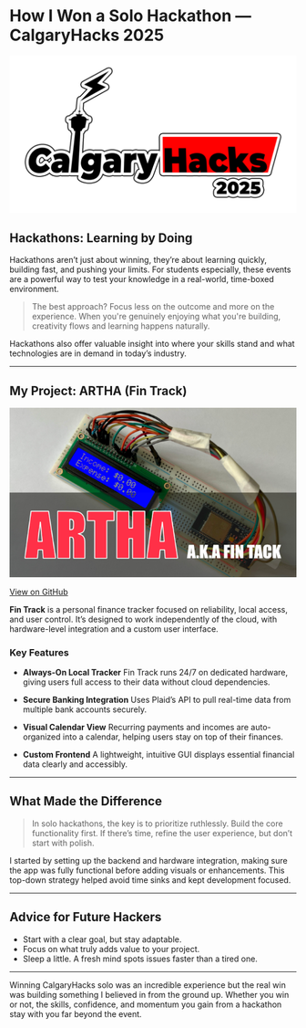 # How I Won a Solo Hackathon — CalgaryHacks 2025

<img src="./assets/CalgaryHacks25.png" alt="CalgaryHacks Banner" class="project-image" />

## Hackathons: Learning by Doing

Hackathons aren’t just about winning, they’re about learning quickly, building fast, and pushing your limits. For students especially, these events are a powerful way to test your knowledge in a real-world, time-boxed environment.

> The best approach? Focus less on the outcome and more on the experience. When you're genuinely enjoying what you're building, creativity flows and learning happens naturally.

Hackathons also offer valuable insight into where your skills stand and what technologies are in demand in today’s industry.

---

## My Project: ARTHA (Fin Track)

<img src="./assets/Fin-Track.png" alt="Fin Track Preview" class="project-image" />

[View on GitHub](https://github.com/Mannpatel0/Fin-Track)

**Fin Track** is a personal finance tracker focused on reliability, local access, and user control. It’s designed to work independently of the cloud, with hardware-level integration and a custom user interface.

### Key Features

* **Always-On Local Tracker**
  Fin Track runs 24/7 on dedicated hardware, giving users full access to their data without cloud dependencies.

* **Secure Banking Integration**
  Uses Plaid’s API to pull real-time data from multiple bank accounts securely.

* **Visual Calendar View**
  Recurring payments and incomes are auto-organized into a calendar, helping users stay on top of their finances.

* **Custom Frontend**
  A lightweight, intuitive GUI displays essential financial data clearly and accessibly.

---

## What Made the Difference

> In solo hackathons, the key is to prioritize ruthlessly. Build the core functionality first. If there’s time, refine the user experience, but don’t start with polish.

I started by setting up the backend and hardware integration, making sure the app was fully functional before adding visuals or enhancements. This top-down strategy helped avoid time sinks and kept development focused.

---

## Advice for Future Hackers

* Start with a clear goal, but stay adaptable.
* Focus on what truly adds value to your project.
* Sleep a little. A fresh mind spots issues faster than a tired one.

---

Winning CalgaryHacks solo was an incredible experience but the real win was building something I believed in from the ground up. Whether you win or not, the skills, confidence, and momentum you gain from a hackathon stay with you far beyond the event.
